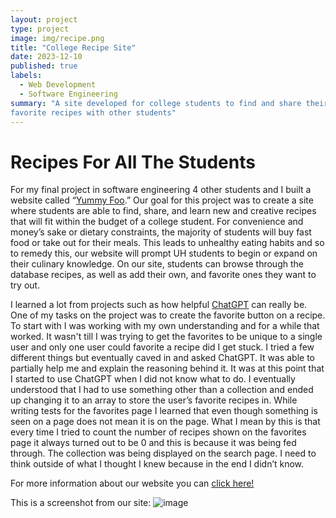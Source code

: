 ```yaml
---
layout: project
type: project
image: img/recipe.png
title: "College Recipe Site"
date: 2023-12-10
published: true
labels:
  - Web Development
  - Software Engineering
summary: "A site developed for college students to find and share their
favorite recipes with other students"
---
```


# Recipes For All The Students

For my final project in software engineering 4 other students and I built a website called “[Yummy Foo](http://146.190.161.129/signin).” Our goal for this project was to create a site where students are able to find, share, and learn new and creative recipes that will fit within the budget of a college student. For convenience and money’s sake or dietary constraints, the majority of students will buy fast food or take out for their meals. This leads to unhealthy eating habits and so to remedy this, our website will prompt UH students to begin or expand on their culinary knowledge. On our site, students can browse through the database recipes, as well as add their own, and favorite ones they want to try out. 

I learned a lot from projects such as how helpful [ChatGPT](https://chat.openai.com/) can really be. One of my tasks on the project was to create the favorite button on a recipe. To start with I was working with my own understanding and for a while that worked. It wasn't till I was trying to get the favorites to be unique to a single user and only one user could favorite a recipe did I get stuck. I tried a few different things but eventually caved in and asked ChatGPT. It was able to partially help me and explain the reasoning behind it. It was at this point that I started to use ChatGPT when I did not know what to do. I eventually understood that I had to use something other than a collection and ended up changing it to an array to store the user’s favorite recipes in. While writing tests for the favorites page I learned that even though something is seen on a page does not mean it is on the page. What I mean by this is that every time I tried to count the number of recipes shown on the favorites page it always turned out to be 0 and this is because it was being fed through. The collection was being displayed on the search page. I need to think outside of what I thought I knew because in the end I didn’t know. 

For more information about our website you can [click here!](https://eat-sleep-fortnite-repeat.github.io/eat-sleep-foo-repeat.github.io/)

This is a screenshot from our site:
![image](https://github.com/DavidRickards/DavidRickards.github.io/assets/113159664/57a39e77-1739-4f98-916f-06f69f38834e)

